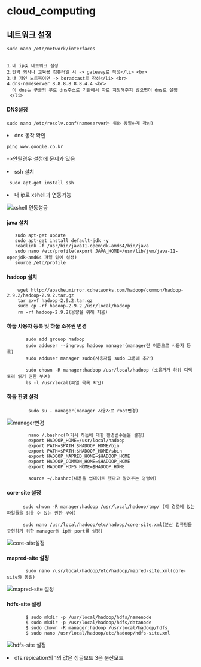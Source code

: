 # cloud_computing

<h2>네트워크 설정</h2>

    sudo nano /etc/network/interfaces

    
    1.내 ip및 네트워크 설정
    2.만약 회사나 교육용 컴퓨터일 시 -> gateway로 작성</li> <br>
    3.내 개인 노트북이면 -> boradcast로 작성</li> <br>
    4.dns-nameserver 8.8.8.8 8.8.4.4 <br> 
      이 dns는 구글의 무료 dns주소로 기관에서 따로 지정해주지 않으면이 dns로 설정
     </li>
 
  
<h4>DNS설정</h4>

    sudo nano /etc/resolv.conf(nameserver는 위와 동일하게 작성)
   

 

   <li> dns 동작 확인</li>

    ping www.google.co.kr

   ->안될경우 설정에 문제가 있음

   <li> ssh 설치</li>

     sudo apt-get install ssh


   <li>내 ip로 xshell과 연동가능</li>

![xshell 연동성공](https://github.com/HANYONUJUN/cloud_computing/assets/104452243/972e7324-1711-4a29-b6d0-3e750ab4303b)



   <h4>java 설치</h4>

       sudo apt-get update
       sudo apt-get install default-jdk -y
       readlink -f /usr/bin/java11-openjdk-amd64/bin/java
       sudo nano /etc/profile(export JAVA_HOME=/usr/lib/jvm/java-11-openjdk-amd64 파일 밑에 설정)
       source /etc/profile


   <h4>hadoop 설치</h4>

        wget http://apache.mirror.cdnetworks.com/hadoop/common/hadoop-2.9.2/hadoop-2.9.2.tar.gz
        tar zxvf hadoop-2.9.2.tar.gz
        sudo cp -rf hadoop-2.9.2 /usr/local/hadoop
        rm -rf hadoop-2.9.2(용량을 위해 지움)


   <h4>하둡 사용자 등록 및 하둡 소유권 변경</h4>


           sudo add grouop hadoop
           sudo adduser --ingroup hadoop manager(manager란 이름으로 사용자 등록)
           sudo adduser manager sudo(사용자를 sudo 그룹에 추가)

           sudo chown -R manager:hadoop /usr/local/hadoop (소유가가 하위 디렉토리 읽기 권한 부여)
           ls -l /usr/local(파일 목록 확인)


   <h4>하둡 환경 설정</h4>
   
            sudo su - manager(manager 사용자로 root변경)
![manager변경](https://github.com/HANYONUJUN/cloud_computing/assets/104452243/7965704e-c41e-4536-bde4-f63bf220270d)

            nano /.bashrc(여기서 하둡에 대한 환경변수들을 설정)
            export HADOOP_HOME=/usr/local/hadoop
            export PATH=$PATH:$HADOOP_HOME/bin
            export PATH=$PATH:$HADOOP_HOME/sbin
            export HADOOP_MAPRED_HOME=$HADOOP_HOME
            export HADOOP_COMMON_HOME=$HADOOP_HOME
            export HADOOP_HDFS_HOME=$HADOOP_HOME
            
            source ~/.bashrc(내용을 업데이트 했다고 알려주는 명령어)


  <h4>core-site 설정</h4>

          sudo chwon -R manager:hadoop /usr/local/hadoop/tmp/ (이 경로에 있는 파일들을 읽을 수 있는 권한 부여)

          sudo nano /usr/local/hadoop/etc/hadoop/core-site.xml(분산 컴퓨팅을 구현하기 위한 manager의 ip와 port를 설정)

![core-site설정](https://github.com/HANYONUJUN/cloud_computing/assets/104452243/718ad199-343f-4857-82a4-bdf6d1b5240e)


  <h4>mapred-site 설정</h4>

           sudo nano /usr/local/hadoop/etc/hadoop/mapred-site.xml(core-site와 동일)

![mapred-site 설정](https://github.com/HANYONUJUN/cloud_computing/assets/104452243/c57651c4-e1af-479c-8074-e036eaa4e377)

   <h4>hdfs-site 설정</h4>

           $ sudo mkdir -p /usr/local/hadoop/hdfs/namenode
           $ sudo mkdir -p /usr/local/hadoop/hdfs/datanode
           $ sudo chown -R manager:hadoop /usr/local/hadoop/hdfs
           $ sudo nano /usr/local/hadoop/etc/hadoop/hdfs-site.xml

![hdfs-site 설정](https://github.com/HANYONUJUN/cloud_computing/assets/104452243/a5229142-bea5-480e-8daf-bae13c8ef27d)
<li>dfs.repication의 1의 값은 싱글보드 3은 분산모드 </li>


    

    
            
